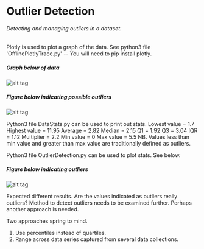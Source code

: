 <H1> Outlier Detection </H1>

<H6> Detecting and managing outliers in a dataset. </H6>

Plotly is used to plot a graph of the data.
See python3 file 'OfflinePlotlyTrace.py' -- You will need to pip install plotly.

<H5> Graph below of data </H5>

![alt tag](https://github.com/raglew/OutlierDetection/blob/master/dataplot.jpg)

<H5> Figure below indicating possible outliers</H5>

![alt tag](https://github.com/raglew/OutlierDetection/blob/master/outliers.jpg)

Python3 file DataStats.py can be used to print out stats.
Lowest value =  1.7
Highest value =  11.95
Average =  2.82
Median =  2.15
Q1 =  1.92
Q3 =  3.04
IQR =  1.12
Multiplier =  2.2
Min value =  0
Max value =  5.5
NB. Values less than min value and greater than max value are traditionally defined as outliers.

Python3 file OutlierDetection.py can be used to plot stats. See below.

<H5> Figure below indicating outliers</H5>

![alt tag](https://github.com/raglew/OutlierDetection/blob/master/maxminoutliers.png)

Expected different results. Are the values indicated as outliers really outliers? Method to detect outliers needs to be examined further. Perhaps another approach is needed.

Two approaches spring to mind.

1. Use percentiles instead of quartiles.
2. Range across data series captured from several data collections.


